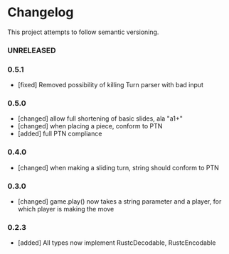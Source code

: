 # Changelog

This project attempts to follow semantic versioning.

### UNRELEASED

### 0.5.1

- [fixed] Removed possibility of killing Turn parser with bad input

### 0.5.0

- [changed] allow full shortening of basic slides, ala "a1+"
- [changed] when placing a piece, conform to PTN
- [added] full PTN compliance

### 0.4.0

- [changed] when making a sliding turn, string should conform to PTN

### 0.3.0

- [changed] game.play() now takes a string parameter and a player, for which player is making the move

### 0.2.3

- [added] All types now implement RustcDecodable, RustcEncodable
